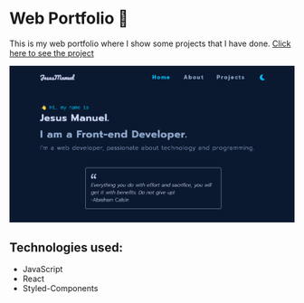 # Web Portfolio 💼

This is my web portfolio where I show some projects that I have done. [Click here to see the project](https://jesusmanuelascencio.com/ "click here to see the project")

![](public/home-portfolio.png)

## Technologies used:

- JavaScript
- React
- Styled-Components
